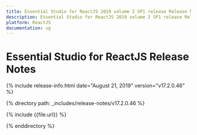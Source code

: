```yaml
---
title: Essential Studio for ReactJS 2019 volume 2 SP1 release Release Notes  
description: Essential Studio for ReactJS 2019 volume 2 SP1 release Release Notes  
platform: ReactJS
documentation: ug
---
```


# Essential Studio for ReactJS  Release Notes  

{% include release-info.html date="August 21, 2019"  version="v17.2.0.46" %} 


{% directory path: _includes/release-notes/v17.2.0.46 %}

{% include {{file.url}} %}

{% enddirectory %}